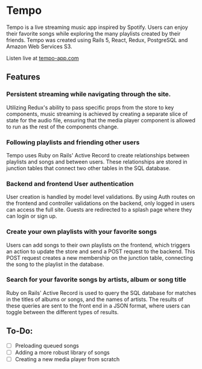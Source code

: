 # Tempo

Tempo is a live streaming music app inspired by Spotify. Users can enjoy their favorite songs while exploring the many playlists created by their friends. Tempo was created using Rails 5, React, Redux, PostgreSQL and Amazon Web Services S3.

Listen live at [tempo-app.com](http://www.tempo-app.com/#/)

## Features

### Persistent streaming while navigating through the site.

Utilizing Redux's ability to pass specific props from the store to key components, music streaming is achieved by creating a separate slice of state for the audio file, ensuring that the media player component is allowed to run as the rest of the components change.

### Following playlists and friending other users

Tempo uses Ruby on Rails' Active Record to create relationships between playlists and songs and between users. These relationships are stored in junction tables that connect two other tables in the SQL database.

### Backend and frontend User authentication

User creation is handled by model level validations. By using Auth routes on the frontend and controller validations on the backend, only logged in users can access the full site. Guests are redirected to a splash page where they can login or sign up.

### Create your own playlists with your favorite songs

Users can add songs to their own playlists on the frontend, which triggers an action to update the store and send a POST request to the backend. This POST request creates a new membership on the junction table, connecting the song to the playlist in the database.

### Search for your favorite songs by artists, album or song title

Ruby on Rails' Active Record is used to query the SQL database for matches in the titles of albums or songs, and the names of artists. The results of these queries are sent to the front end in a JSON format, where users can toggle between the different types of results.

###

## To-Do:
* [ ] Preloading queued songs
* [ ] Adding a more robust library of songs
* [ ] Creating a new media player from scratch
